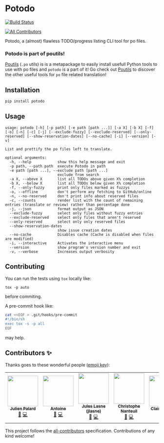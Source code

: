 # Potodo
[![Build Status](https://travis-ci.com/Seluj78/Potodo.svg?branch=master)](https://travis-ci.com/Seluj78/Potodo)
<!-- ALL-CONTRIBUTORS-BADGE:START - Do not remove or modify this section -->
[![All Contributors](https://img.shields.io/badge/all_contributors-5-orange.svg?style=flat-square)](#contributors-)
<!-- ALL-CONTRIBUTORS-BADGE:END -->
Potodo, a (almost) flawless TODO/progress listing CLI tool for po files.

### Potodo is part of poutils!

[Poutils](https://pypi.org/project/poutils) (`.po` utils) is is a metapackage to easily install usefull Python tools to use with po files
and `potodo` is a part of it! Go check out [Poutils](https://pypi.org/project/poutils) to discover the other useful tools for `po` file related translation!

## Installation

```bash
pip install potodo
```

## Usage

```
usage: potodo [-h] [-p path] [-e path [path ...]] [-a X] [-b X] [-f] [-o] [-n] [-c] [-j] [--exclude-fuzzy] [--exclude-reserved] [--only-reserved] [--show-reservation-dates] [--no-cache] [-i] [--version] [-v]

List and prettify the po files left to translate.

optional arguments:
  -h, --help            show this help message and exit
  -p path, --path path  execute Potodo in path
  -e path [path ...], --exclude path [path ...]
                        exclude from search
  -a X, --above X       list all TODOs above given X% completion
  -b X, --below X       list all TODOs below given X% completion
  -f, --only-fuzzy      print only files marked as fuzzys
  -o, --offline         don't perform any fetching to GitHub/online
  -n, --no-reserved     don't print info about reserved files
  -c, --counts          render list with the count of remaining entries (translate or review) rather than percentage done
  -j, --json            format output as JSON
  --exclude-fuzzy       select only files without fuzzy entries
  --exclude-reserved    select only files that aren't reserved
  --only-reserved       select only only reserved files
  --show-reservation-dates
                        show issue creation dates
  --no-cache            Disables cache (Cache is disabled when files are modified)
  -i, --interactive     Activates the interactive menu
  --version             show program's version number and exit
  -v, --verbose         Increases output verbosity
```

## Contributing

You can run the tests using `tox` locally like:

    tox -p auto

before commiting.

A pre-commit hook like:
```sh
cat <<EOF > .git/hooks/pre-commit
#!/bin/sh
exec tox -s -p all
EOF
```
may help.

## Contributors ✨

Thanks goes to these wonderful people ([emoji key](https://allcontributors.org/docs/en/emoji-key)):

<!-- ALL-CONTRIBUTORS-LIST:START - Do not remove or modify this section -->
<!-- prettier-ignore-start -->
<!-- markdownlint-disable -->
<table>
  <tr>
    <td align="center"><a href="https://mdk.fr"><img src="https://avatars2.githubusercontent.com/u/239510?v=4" width="100px;" alt=""/><br /><sub><b>Julien Palard</b></sub></a><br /><a href="https://github.com/Seluj78/Potodo/pulls?q=is%3Apr+reviewed-by%3AJulienPalard" title="Reviewed Pull Requests">👀</a> <a href="https://github.com/Seluj78/Potodo/commits?author=JulienPalard" title="Code">💻</a></td>
    <td align="center"><a href="https://github.com/awecx"><img src="https://avatars1.githubusercontent.com/u/43954001?v=4" width="100px;" alt=""/><br /><sub><b>Antoine</b></sub></a><br /><a href="https://github.com/Seluj78/Potodo/pulls?q=is%3Apr+reviewed-by%3Aawecx" title="Reviewed Pull Requests">👀</a> <a href="https://github.com/Seluj78/Potodo/commits?author=awecx" title="Code">💻</a></td>
    <td align="center"><a href="https://juleslasne.com"><img src="https://avatars0.githubusercontent.com/u/4641317?v=4" width="100px;" alt=""/><br /><sub><b>Jules Lasne (jlasne)</b></sub></a><br /><a href="https://github.com/Seluj78/Potodo/pulls?q=is%3Apr+reviewed-by%3ASeluj78" title="Reviewed Pull Requests">👀</a> <a href="https://github.com/Seluj78/Potodo/commits?author=Seluj78" title="Code">💻</a></td>
    <td align="center"><a href="https://github.com/christopheNan"><img src="https://avatars2.githubusercontent.com/u/35002064?v=4" width="100px;" alt=""/><br /><sub><b>Christophe Nanteuil</b></sub></a><br /><a href="https://github.com/Seluj78/Potodo/pulls?q=is%3Apr+reviewed-by%3AchristopheNan" title="Reviewed Pull Requests">👀</a> <a href="https://github.com/Seluj78/Potodo/commits?author=christopheNan" title="Code">💻</a></td>
    <td align="center"><a href="https://github.com/grenoya"><img src="https://avatars3.githubusercontent.com/u/996321?v=4" width="100px;" alt=""/><br /><sub><b>Claire Revillet</b></sub></a><br /><a href="https://github.com/Seluj78/Potodo/pulls?q=is%3Apr+reviewed-by%3Agrenoya" title="Reviewed Pull Requests">👀</a> <a href="https://github.com/Seluj78/Potodo/commits?author=grenoya" title="Code">💻</a></td>
  </tr>
</table>

<!-- markdownlint-enable -->
<!-- prettier-ignore-end -->
<!-- ALL-CONTRIBUTORS-LIST:END -->

This project follows the [all-contributors](https://github.com/all-contributors/all-contributors) specification. Contributions of any kind welcome!
